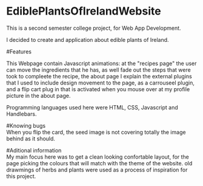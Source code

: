 # EdiblePlantsOfIrelandWebsite
 This is a second semester college project, for Web App Development. 
 
 I decided to create and application about edible plants of Ireland. 
 
 #Features  
 
 This Webpage contain Javascript animations: at the "recipes page" the user can move the ingredients that he has, as well fade out the steps that were took to compleete the recipe, the about page I explain the external plugins that I used to include design movement to the page, as a carrouseel plugin, and a flip cart plug in that is activated when you mouse over at my profile picture in the about page. 
 
 
Programming languages used here were HTML, CSS, Javascript and Handlebars. 


#Knowing bugs  
When you flip the card, the seed image is not covering totally the image behind as it should. 

#Aditional information  
My main focus here was to get a clean looking confortable layout, for the page picking the colours that will match with the theme of the website. old drawmings of herbs and plants were used as a process of inspiration for this project. 
 
